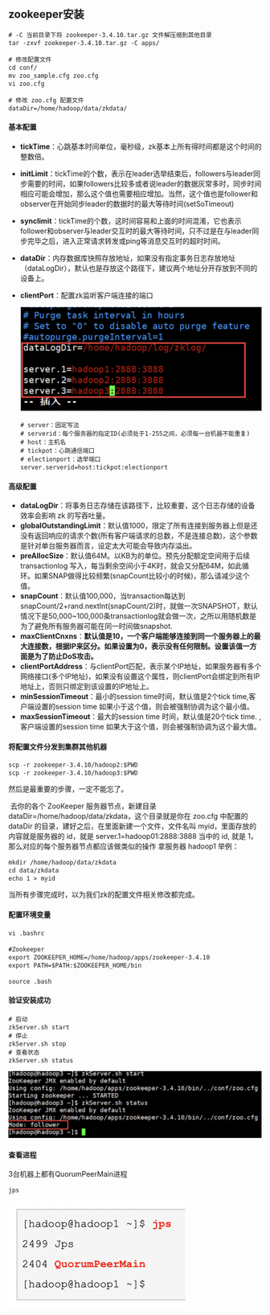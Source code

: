 ## zookeeper安装

```shell
# -C 当前目录下将 zookeeper-3.4.10.tar.gz 文件解压缩到其他目录
tar -zxvf zookeeper-3.4.10.tar.gz -C apps/

# 修改配置文件
cd conf/
mv zoo_sample.cfg zoo.cfg
vi zoo.cfg

# 修改 zoo.cfg 配置文件
dataDir=/home/hadoop/data/zkdata/
```

#### 基本配置

- **tickTime**：心跳基本时间单位，毫秒级，zk基本上所有得时间都是这个时间的整数倍。

- **initLimit**：tickTime的个数，表示在leader选举结束后，followers与leader同步需要的时间，如果followers比较多或者说leader的数据灰常多时，同步时间相应可能会增加，那么这个值也需要相应增加。当然，这个值也是follower和observer在开始同步leader的数据时的最大等待时间(setSoTimeout)

- **synclimit**：tickTime的个数，这时间容易和上面的时间混淆，它也表示follower和observer与leader交互时的最大等待时间，只不过是在与leader同步完毕之后，进入正常请求转发或ping等消息交互时的超时时间。

- **dataDir**：内存数据库快照存放地址，如果没有指定事务日志存放地址（dataLogDir），默认也是存放这个路径下，建议两个地址分开存放到不同的设备上。

- **clientPort**：配置zk监听客户端连接的端口

  ![image-20210428112521418](zk%20%E9%9B%86%E7%BE%A4%E6%90%AD%E5%BB%BA.assets/image-20210428112521418.png)

  ```shell
  # server：固定写法
  # serverid：每个服务器的指定ID(必须处于1-255之间，必须每一台机器不能重复)
  # host：主机名
  # tickpot：心跳通信端口
  # electionport：选举端口
  server.serverid=host:tickpot:electionport
  ```

#### 高级配置

- **dataLogDir**：将事务日志存储在该路径下，比较重要，这个日志存储的设备效率会影响 zk 的写吞吐量。
- **globalOutstandingLimit**：默认值1000，限定了所有连接到服务器上但是还没有返回响应的请求个数(所有客户端请求的总数，不是连接总数)，这个参数是针对单台服务器而言，设定太大可能会导致内存溢出。
- **preAllocSize**：默认值64M。以KB为的单位。预先分配额定空间用于后续transactionlog 写入，每当剩余空间小于4K时，就会又分配64M，如此循环。如果SNAP做得比较频繁(snapCount比较小的时候)，那么请减少这个值。
- **snapCount**：默认值100,000，当transaction每达到snapCount/2+rand.nextInt(snapCount/2)时，就做一次SNAPSHOT，默认情况下是50,000~100,000条transactionlog就会做一次，之所以用随机数是为了避免所有服务器可能在同一时间做snapshot.
- **maxClientCnxns**：**默认值是10，一个客户端能够连接到同一个服务器上的最大连接数，根据IP来区分。如果设置为0，表示没有任何限制。设置该值一方面是为了防止DoS攻击。**
- **clientPortAddress**：与clientPort匹配，表示某个IP地址，如果服务器有多个网络接口(多个IP地址)，如果没有设置这个属性，则clientPort会绑定到所有IP地址上，否则只绑定到该设置的IP地址上。
- **minSessionTimeout**：最小的session time时间，默认值是2个tick time,客户端设置的session time 如果小于这个值，则会被强制协调为这个最小值。
- **maxSessionTimeout**：最大的session time 时间，默认值是20个tick time. ,客户端设置的session time 如果大于这个值，则会被强制协调为这个最大值。

#### 将配置文件分发到集群其他机器

```shell
scp -r zookeeper-3.4.10/hadoop2:$PWD
scp -r zookeeper-3.4.10/hadoop3:$PWD
```

然后是最重要的步骤，一定不能忘了。 

​		去你的各个 ZooKeeper 服务器节点，新建目录 dataDir=/home/hadoop/data/zkdata，这个目录就是你在 zoo.cfg 中配置的 dataDir 的目录，建好之后，在里面新建一个文件，文件名叫 myid，里面存放的内容就是服务器的 id，就是 server.1=hadoop01:2888:3888 当中的 id, 就是 1，那么对应的每个服务器节点都应该做类似的操作 拿服务器 hadoop1 举例：

```shell
mkdir /home/hadoop/data/zkdata
cd data/zkdata
echo 1 > myid
```

当所有步骤完成时，以为我们zk的配置文件相关修改都完成。



#### 配置环境变量

```shell
vi .bashrc

#Zookeeper
export ZOOKEEPER_HOME=/home/hadoop/apps/zookeeper-3.4.10
export PATH=$PATH:$ZOOKEEPER_HOME/bin

source .bash
```

#### 验证安装成功

```shell
# 启动
zkServer.sh start
# 停止
zkServer.sh stop
# 查看状态
zkServer.sh status
```

![image-20210428172223895](zk%20%E9%9B%86%E7%BE%A4%E6%90%AD%E5%BB%BA.assets/image-20210428172223895.png)

#### 查看进程

3台机器上都有QuorumPeerMain进程

```shell
jps
```

![image-20210428174436300](zk%20%E9%9B%86%E7%BE%A4%E6%90%AD%E5%BB%BA.assets/image-20210428174436300.png)





















